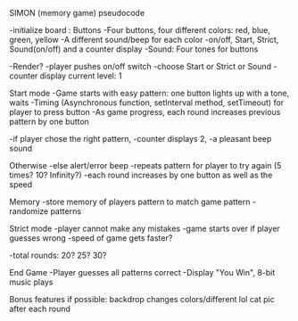 SIMON (memory game) pseudocode

-initialize board : Buttons
-Four buttons, four different colors: red, blue, green, yellow
-A different sound/beep for each color
-on/off, Start, Strict, Sound(on/off) and a counter display
-Sound: Four tones for buttons



-Render?
-player pushes on/off switch
-choose Start or Strict or Sound
-counter display current level: 1

Start mode
-Game starts with easy pattern: one button lights up with a tone, waits 
-Timing (Asynchronous function, setInterval method, setTimeout) for player to press button
-As game progress, each round increases previous pattern by one button


-if player chose the right pattern, 
-counter displays 2,
	-a pleasant beep sound

Otherwise
	-else alert/error beep
	-repeats pattern for player to try again (5 times? 10? Infinity?)
	-each round increases by one button as well as the speed

Memory
	-store memory of players pattern to match game pattern
    -randomize patterns


Strict mode
	-player cannot make any mistakes
	-game starts over if player guesses wrong
	-speed of game gets faster?

-total rounds: 20? 25? 30?

End Game
    -Player guesses all patterns correct
    -Display "You Win", 8-bit music plays

Bonus features if possible: backdrop changes colors/different lol cat pic after each round
